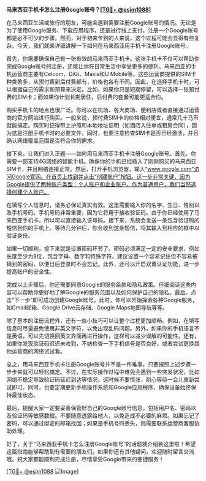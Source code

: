**马来西亚手机卡怎么注册Google账号？[[TG💪+ @esim1088](https://t.me/s/esim1088)]**

在马来西亚生活或旅行的朋友，可能会遇到需要注册Google账号的情况。无论是为了使用Google服务、下载应用程序，还是进行线上支付，注册一个Google账号都是必不可少的步骤。然而，对于初来乍到的人来说，这个过程可能会显得有些复杂。今天，我们就来详细讲解一下如何在马来西亚用手机卡注册Google账号。

首先，你需要确保自己有一张有效的马来西亚手机卡。这张手机卡不仅可以帮助你完成Google账号的注册，还能让你在日常生活中享受更多的便利。马来西亚的手机运营商主要有Celcom、DiGi、Maxis和U Mobile等。这些运营商提供的SIM卡种类繁多，从预付费到后付费都有，价格也各有不同。因此，在选择手机卡时，可以根据自己的需求和预算来决定。比如，如果你只是短期停留，可以选择一张预付费的SIM卡；而如果你计划长期居住，后付费的套餐可能更适合你。

购买手机卡的地点也很广泛。你可以在机场、各大商场、便利店或者直接通过运营商的官方网站进行购买。一般来说，预付费SIM卡的价格相对便宜，通常几十马币就能搞定。购买时记得带上护照和本地地址证明（如酒店入住单或租房合同），因为这是注册手机卡时的必要文件。同时，也要注意检查SIM卡是否已经激活，并且确认网络覆盖范围是否符合你的需求。

接下来，让我们进入正题——如何用马来西亚手机卡注册Google账号。首先，你需要一部支持4G网络的智能手机。确保你的手机已经插入了刚刚购买的马来西亚SIM卡，并且网络连接正常。然后，打开手机浏览器，输入“www.google.com”访问Google官网。在首页上找到并点击“创建账户”按钮。这一步非常关键，因为Google提供了两种账户类型：个人账户和企业账户。作为普通用户，我们当然选择创建个人账户。

在填写个人信息时，请务必保证真实有效。这里需要输入你的名字、生日、性别以及手机号码。手机号码非常重要，因为它将用于接收验证码。由于你已经使用了马来西亚手机卡，所以可以直接输入该号码。接下来，系统会发送一条包含验证码的短信到你的手机上。等待几分钟后，你会收到这条短信，将其输入到相应的框中以验证身份。

如果一切顺利，接下来就是设置密码环节了。密码必须满足一定的安全要求，例如长度至少为8位，包含字母、数字和特殊字符。建议设置一个容易记住但不容易被猜到的密码，以便日后登录时不会忘记。此外，还可以开启双重认证功能，进一步提高账户的安全性。

完成以上步骤后，你还需要同意Google的服务条款和隐私政策。仔细阅读这些内容可以帮助你更好地了解Google的服务范围以及如何保护自己的隐私。最后，点击“下一步”即可成功创建Google账号。此时，你可以开始探索各种Google服务，如Gmail邮箱、Google Drive云存储、Google Maps地图导航等等。

除了基本的注册流程外，还有一些小技巧可以让整个过程更加顺畅。例如，在填写信息时尽量避免使用非英文字符，以免出现乱码问题。另外，如果你的手机语言不是英语，可以先切换回英文界面再进行操作，这样可以减少误解的可能性。还有，如果你发现验证码迟迟未收到，不妨检查一下手机信号是否良好，或者尝试更换其他运营商的网络试试看。

总之，用马来西亚手机卡注册Google账号并不是一件难事，只要按照上述步骤一步步来就可以轻松搞定。不过，在实际操作过程中难免会遇到一些突发状况，比如网络不稳定导致验证码延迟到达等情况。这时候不要慌张，耐心等待一会儿重新尝试即可。同时，也要定期更新手机操作系统和Google应用程序，确保设备始终保持最佳状态。

最后，提醒大家一定要妥善保管好自己的Google账号信息，包括用户名、密码以及验证码等敏感数据。不要随意透露给他人，以免造成不必要的麻烦。如果忘记了密码，可以通过绑定的邮箱找回；如果是手机号码丢失，则需要联系运营商客服协助处理。

好了，关于“马来西亚手机卡怎么注册Google账号”的话题就介绍到这里啦！希望这篇指南能够帮助到有需要的朋友们。如果你还有其他疑问，欢迎随时留言交流哦。祝大家都能顺利完成注册，尽情享受Google带来的便捷服务！

[[TG💪+ @esim1088](https://t.me/s/esim1088) ![Image](https://i.postimg.cc/4NQfJmqS/Snipaste-2025-05-13-00-14-12.png)]